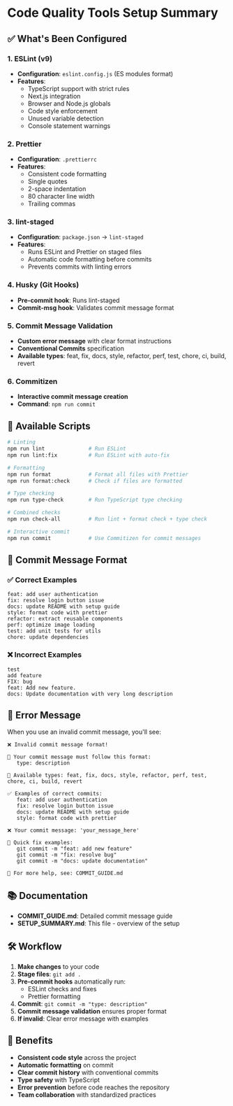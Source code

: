 # Code Quality Tools Setup Summary

## ✅ What's Been Configured

### 1. **ESLint** (v9)

- **Configuration**: `eslint.config.js` (ES modules format)
- **Features**:
  - TypeScript support with strict rules
  - Next.js integration
  - Browser and Node.js globals
  - Code style enforcement
  - Unused variable detection
  - Console statement warnings

### 2. **Prettier**

- **Configuration**: `.prettierrc`
- **Features**:
  - Consistent code formatting
  - Single quotes
  - 2-space indentation
  - 80 character line width
  - Trailing commas

### 3. **lint-staged**

- **Configuration**: `package.json` → `lint-staged`
- **Features**:
  - Runs ESLint and Prettier on staged files
  - Automatic code formatting before commits
  - Prevents commits with linting errors

### 4. **Husky** (Git Hooks)

- **Pre-commit hook**: Runs lint-staged
- **Commit-msg hook**: Validates commit message format

### 5. **Commit Message Validation**

- **Custom error message** with clear format instructions
- **Conventional Commits** specification
- **Available types**: feat, fix, docs, style, refactor, perf, test, chore, ci, build, revert

### 6. **Commitizen**

- **Interactive commit message creation**
- **Command**: `npm run commit`

## 🚀 Available Scripts

```bash
# Linting
npm run lint              # Run ESLint
npm run lint:fix          # Run ESLint with auto-fix

# Formatting
npm run format            # Format all files with Prettier
npm run format:check      # Check if files are formatted

# Type checking
npm run type-check        # Run TypeScript type checking

# Combined checks
npm run check-all         # Run lint + format check + type check

# Interactive commit
npm run commit            # Use Commitizen for commit messages
```

## 📝 Commit Message Format

### ✅ Correct Examples

```
feat: add user authentication
fix: resolve login button issue
docs: update README with setup guide
style: format code with prettier
refactor: extract reusable components
perf: optimize image loading
test: add unit tests for utils
chore: update dependencies
```

### ❌ Incorrect Examples

```
test
add feature
FIX: bug
feat: Add new feature.
docs: Update documentation with very long description
```

## 🔧 Error Message

When you use an invalid commit message, you'll see:

```
❌ Invalid commit message format!

📝 Your commit message must follow this format:
   type: description

🔧 Available types: feat, fix, docs, style, refactor, perf, test, chore, ci, build, revert

✅ Examples of correct commits:
   feat: add user authentication
   fix: resolve login button issue
   docs: update README with setup guide
   style: format code with prettier

❌ Your commit message: 'your_message_here'

🚀 Quick fix examples:
   git commit -m "feat: add new feature"
   git commit -m "fix: resolve bug"
   git commit -m "docs: update documentation"

📖 For more help, see: COMMIT_GUIDE.md
```

## 📚 Documentation

- **COMMIT_GUIDE.md**: Detailed commit message guide
- **SETUP_SUMMARY.md**: This file - overview of the setup

## 🛠️ Workflow

1. **Make changes** to your code
2. **Stage files**: `git add .`
3. **Pre-commit hooks** automatically run:
   - ESLint checks and fixes
   - Prettier formatting
4. **Commit**: `git commit -m "type: description"`
5. **Commit message validation** ensures proper format
6. **If invalid**: Clear error message with examples

## 🎯 Benefits

- **Consistent code style** across the project
- **Automatic formatting** on commit
- **Clear commit history** with conventional commits
- **Type safety** with TypeScript
- **Error prevention** before code reaches the repository
- **Team collaboration** with standardized practices




